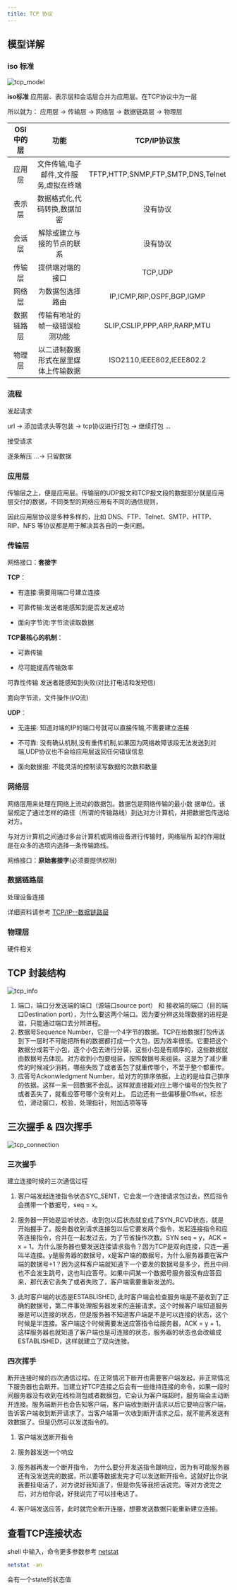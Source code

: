 ```yaml
---
title: TCP 协议
---
```


## 模型详解

### iso 标准

![tcp_model](/images/http/tcp_model.png)

**iso标准** 应用层、表示层和会话层合并为应用层。在TCP协议中为一层

所以就为： 应用层 -> 传输层 -> 网络层 -> 数据链路层 -> 物理层

|OSI中的层|功能|TCP/IP协议族|
| :-: | :-: | :-: |
| 应用层 | 文件传输,电子邮件,文件服务,虚拟在终端 | TFTP,HTTP,SNMP,FTP,SMTP,DNS,Telnet |
| 表示层 | 数据格式化,代码转换,数据加密 | 没有协议 |
| 会话层 | 解除或建立与接的节点的联系 | 没有协议 |
| 传输层 | 提供端对端的接口 | TCP,UDP |
| 网络层 | 为数据包选择路由 | IP,ICMP,RIP,OSPF,BGP,IGMP |
| 数据链路层 | 传输有地址的帧一级错误检测功能 | SLIP,CSLIP,PPP,ARP,RARP,MTU |
| 物理层 | 以二进制数据形式在屋里媒体上传输数据 | ISO2110,IEEE802,IEEE802.2 |

### 流程

发起请求

url -> 添加请求头等包装 -> tcp协议进行打包 -> 继续打包 ...

接受请求

逐条解压 ...-> 只留数据

### 应用层

传输层之上，便是应用层。传输层的UDP报文和TCP报文段的数据部分就是应用层交付的数据，不同类型的网络应用有不同的通信规则，

因此应用层协议是多种多样的，比如 DNS、FTP、Telnet、SMTP、HTTP、RIP、NFS 等协议都是用于解决其各自的一类问题。

### 传输层

网络接口：**套接字**

**TCP**：

- 有连接:需要用端口号建立连接

- 可靠传输:发送者能感知到是否发送成功

- 面向字节流:字节流读取数据

**TCP最核心的机制**：

- 可靠传输

- 尽可能提高传输效率

可靠性传输 发送者能感知到失败(对比打电话和发短信)

面向字节流，文件操作(I/O流)

**UDP**：

- 无连接: 知道对端的IP的端口号就可以直接传输,不需要建立连接

- 不可靠: 没有确认机制,没有重传机制,如果因为网络故障该段无法发送到对端,UDP协议也不会给应用层返回任何错误信息

- 面向数据报: 不能灵活的控制读写数据的次数和数量

### 网络层

网络层用来处理在网络上流动的数据包。数据包是网络传输的最小数 据单位。该层规定了通过怎样的路径（所谓的传输路线）到达对方计算机，并把数据包传送给对方。

与对方计算机之间通过多台计算机或网络设备进行传输时，网络层所 起的作用就是在众多的选项内选择一条传输路线。

网络接口：**原始套接字**(必须要提供权限)

### 数据链路层

处理设备连接

详细资料请参考 [TCP/IP--数据链路层](https://www.jianshu.com/p/ffa5ec1c338d)

### 物理层

硬件相关

## TCP 封装结构

![tcp_info](/images/http/tcp_info.png)

1. 端口，端口分发送端的端口（源端口source port） 和 接收端的端口（目的端口Destination port），为什么要这两个端口。因为要分辨这处理数据的进程是谁，只能通过端口去分辨进程。
2. 数据号Sequence Number，它是一个4字节的数据。TCP在给数据打包传送到下一层时不可能把所有的数据都打成一个大包，因为效率很低。它要把这个数据分成若干小包，逐个小包去进行分装，这些小包是有顺序的，这些数据就由数据号去体现。对方收到小包要组装，按照数据号来组装。这是为了减少重传的时候减少消耗，哪些失败了或者丢包了就重传哪个，不至于整个都重传。
3. 应答号Ackonwledgment Number，给对方的排序依据，上边的是给自己排序的依据。这样一来一回数据不会乱。这样就直接能对应上哪个编号的包失败了或者丢失了，就看应答号哪个没有对上。
后边还有一些偏移量Offset，标志位，滑动窗口，校验，处理指针，附加选项等等

## 三次握手 & 四次挥手

![tcp_connection](/images/http/tcp_connection.png)

### 三次握手

建立连接时候的三次通信过程

1. 客户端发起连接指令状态SYC_SENT，它会发一个连接请求包过去，然后指令会携带一个数据号，seq = x。

2. 服务器一开始是监听状态，收到包以后状态就变成了SYN_RCVD状态，就是开始握手了。服务器收到请求连接包以后它要发两个指令，发起连接指令和应答连接指令，合并在一起发过去，为了节省操作次数。SYN seq = y，ACK = x + 1。为什么服务器也要发送连接请求指令？因为TCP是双向连接，只连一遍叫半连接。y是服务器的数据号，x是客户端的数据号。为什么服务器要在客户端的数据号+1？因为这样客户端就知道下一个要发的数据号是多少，而且中间也不会发生跳号，这也叫应答号。如果中间某一个数据号服务器没有应答回来，那代表它丢失了或者失败了，客户端需要重新发送的。

3. 此时客户端的状态是ESTABLISHED, 此时客户端会检查服务端是不是收到了正确的数据号，第二件事处理服务器发来的连接请求。这个时候客户端知道服务器是可以连接的状态，但是服务器不知道客户端是不是可以连接的状态，这个时候是半连接。客户端这个时候需要发送应答指令给服务器，ACK  = y + 1。这样服务器也就知道了客户端也是可连接的状态，服务器的状态也会改编成ESTABLISHED，这样就建立了双向连接。

### 四次挥手

断开连接时候的四次通信过程。在正常情况下断开也需要客户端发起，非正常情况下服务器也会断开。当建立好TCP连接之后会有一些维持连接的命令，如果一段时间服务器没有收到在线检测包或者数据包，它会认为客户端超时，服务端会主动断开连接。服务端断开也会告知客户端，客户端收到断开请求以后它要响应客户端，告诉客户端收到断开请求了。当客户端第一次收到断开请求之后，就不能再发送有效数据了。但是仍然可以发送指令的。

1. 客户端发送断开指令

2. 服务器发送一个响应

3. 服务器再发一个断开指令， 为什么要分开发送指令跟响应，因为有可能服务器还有没发送完的数据，所以要等数据发完才可以发送断开指令。这就好比你说我要挂电话了，对方说好我知道了，但是你先等我把话说完。等对方说完之后，对方给你说，好我说完了可以挂电话了。

4. 客户端发送应答，此时就完全断开连接，想要发送数据只能重新建立连接。

## 查看TCP连接状态

shell 中输入，命令更多参数参考 [netstat](linux/linux.md#netstat)

```sh
netstat -an
```

会有一个state的状态值
